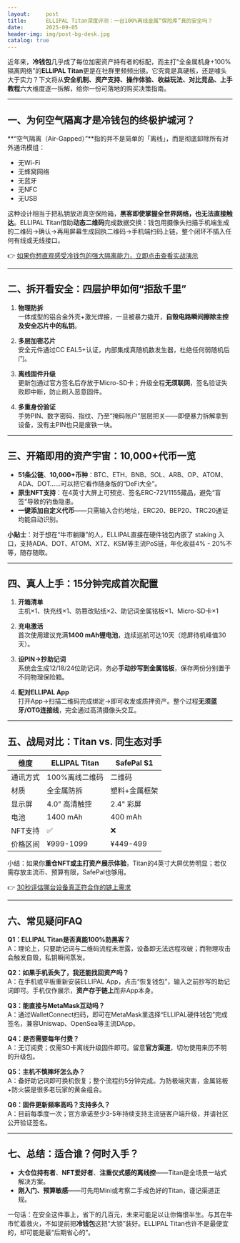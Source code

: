 ```yaml
---
layout:     post
title:      ELLIPAL Titan深度评测：一台100%离线金属“保险库”真的安全吗？
date:       2025-09-05
header-img: img/post-bg-desk.jpg
catalog: true
---
```


近年来，**冷钱包**几乎成了每位加密资产持有者的标配，而主打“全金属机身+100%隔离网络”的**ELLIPAL Titan**更是在社群里频频出镜。它究竟是真硬核，还是噱头大于实力？下文将从**安全机制、资产支持、操作体验、收益玩法、对比竞品、上手教程**六大维度逐一拆解，给你一份可落地的购买决策指南。

---

## 一、为何空气隔离才是冷钱包的终极护城河？

**“空气隔离（Air-Gapped）”**指的并不是简单的「离线」，而是彻底卸除所有对外通讯模组：  
- 无Wi-Fi  
- 无蜂窝网络  
- 无蓝牙  
- 无NFC  
- 无USB  

这种设计相当于把私钥放进真空保险箱，**黑客即使掌握全世界网络，也无法直接触达**。ELLIPAL Titan借助**动态二维码**完成数据交换：钱包用摄像头扫描手机端生成的二维码→确认→再用屏幕生成回执二维码→手机端扫码上链，整个闭环不插入任何有线或无线接口。  

👉 [如果你想直观感受冷钱包的强大隔离能力，立即点击查看实战演示](https://okxdog.com/)  

---

## 二、拆开看安全：四层护甲如何“拒敌千里”

1. **物理防拆**  
   一体成型的铝合金外壳+激光焊接，一旦被暴力撬开，**自毁电路瞬间擦除主控及安全芯片中的私钥**。

2. **多层加密芯片**  
   安全元件通过CC EAL5+认证，内部集成真随机数发生器，杜绝任何弱随机后门。

3. **离线固件升级**  
   更新包通过官方签名后存放于Micro-SD卡；升级全程**无须联网**，签名验证失败即中断，防止刷入恶意固件。

4. **多重身份验证**  
   手势PIN、数字密码、指纹、乃至“掩码账户”层层把关——即便暴力拆解拿到设备，没有主PIN也只是废铁一块。

---

## 三、开箱即用的资产宇宙：10,000+代币一览

- **51条公链**、**10,000+币种**：BTC、ETH、BNB、SOL、ARB、OP、ATOM、ADA、DOT……可以把它看作随身版的“DeFi大全”。  
- **原生NFT支持**：在4英寸大屏上可预览、签名ERC-721/1155藏品，避免“盲签”导致的钓鱼隐患。  
- **一键添加自定义代币**——只需输入合约地址，ERC20、BEP20、TRC20通证均能自动识别。  

**小贴士**：对于想在“牛市躺赚”的人，ELLIPAL直接在硬件钱包内嵌了 staking 入口，支持ADA、DOT、ATOM、XTZ、KSM等主流PoS链，年化收益4% - 20%不等，随存随取。

---

## 四、真人上手：15分钟完成首次配置

1. **开箱清单**  
   主机×1、快充线×1、防篡改贴纸×2、助记词金属铭板×1、Micro-SD卡×1

2. **充电激活**  
   首次使用建议充满**1400 mAh锂电池**，连续巡航可达10天（熄屏待机峰值30天）。

3. **设PIN→抄助记词**  
   系统会生成12/18/24位助记词，务必**手动抄写到金属铭板**，保存两份分别置于不同物理保险箱。

4. **配对ELLIPAL App**  
   打开App→扫描二维码完成绑定→即可收发或质押资产。整个过程**无须蓝牙/OTG连接线**，完全通过高清摄像头交互。

---

## 五、战局对比：Titan vs. 同生态对手

| 维度 | ELLIPAL Titan | SafePal S1 |
|---|---|---|
| 通讯方式 | 100%离线二维码 | 二维码 |
| 材质 | 全金属防拆 | 塑料+金属框架 |
| 显示屏 | 4.0" 高清触控 | 2.4" 彩屏 |
| 电池 | 1400 mAh | 400 mAh |
| NFT支持 | ✅ | ❌ |
| 价格区间 | ¥999-1099 | ¥449-499 |

小结：如果你**重仓NFT或主打资产展示体验**，Titan的4英寸大屏优势明显；若仅需存放主流币、预算有限，SafePal也够用。  

👉 [30秒评估哪台设备真正符合你的链上需求](https://okxdog.com/)

---

## 六、常见疑问FAQ

**Q1：ELLIPAL Titan是否真能100%防黑客？**  
A：理论上，只要助记词与二维码流程未泄露，设备即无法远程攻破；而物理攻击会触发自毁，私钥瞬间蒸发。

**Q2：如果手机丢失了，我还能找回资产吗？**  
A：在手机或平板重新安装ELLIPAL App，点击“恢复钱包”，输入之前抄写的助记词即可。手机仅作展示，**资产存于链上**而非App本身。

**Q3：能直接与MetaMask互动吗？**  
A：通过WalletConnect扫码，即可在MetaMask里选择“ELLIPAL硬件钱包”完成签名，兼容Uniswap、OpenSea等主流DApp。

**Q4：是否需要每年付费？**  
A：无订阅费；仅需SD卡离线升级固件即可。留意**官方渠道**，切勿使用来历不明的升级包。

**Q5：主机不慎摔坏怎么办？**  
A：备好助记词即可换机恢复；整个流程约5分钟完成。为防极端灾害，金属铭板+防火袋是很多老玩家的黄金组合。

**Q6：固件更新频率高吗？支持多久？**  
A：目前每季度一次；官方承诺至少3-5年持续支持主流链客户端升级，并请社区公开验证签名。

---

## 七、总结：适合谁？何时入手？

- **大仓位持有者**、**NFT爱好者**、**注重仪式感的离线控**——Titan是全场景一站式解决方案。  
- **刚入门、预算敏感**——可先用Mini或考察二手成色好的Titan，谨记渠道正规。  

一句话：在安全这件事上，省下的几百元，未来可能足以让你悔恨半生。与其在牛市忙着救火，不如提前把**冷钱包**这把“大锁”装好。ELLIPAL Titan也许不是最便宜的，却可能是最“后期省心的”。